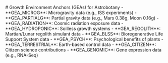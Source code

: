 <xaiArtifact id="3a4b5c6d-7e8f-9012-a3b4-c5d6e7f89012" title="GEA_Standards" contentType="text/markdown">
# Growth Environment Anchors (GEAs) for Astrobotany
- **GEA_MICROG**: Microgravity data (e.g., ISS experiments)
- **GEA_PARTIALG**: Partial gravity data (e.g., Mars 0.38g, Moon 0.16g)
- **GEA_RADIATION**: Cosmic radiation exposure data
- **GEA_HYDROPONIC**: Soilless growth systems
- **GEA_REGOLITH**: Martian/Lunar regolith simulant data
- **GEA_BLSS**: Bioregenerative Life Support System data
- **GEA_PSYCH**: Psychological benefits of plants
- **GEA_TERRESTRIAL**: Earth-based control data
- **GEA_CITIZEN**: Citizen science contributions
- **GEA_GENOMIC**: Gene expression data (e.g., RNA-Seq)
